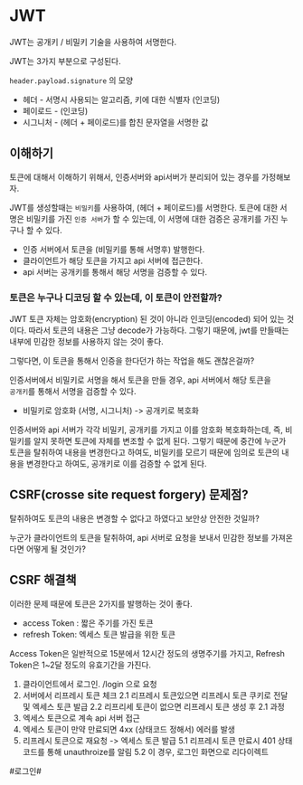 # JWT
JWT는 공개키 / 비밀키 기술을 사용하여 서명한다.

JWT는 3가지 부분으로 구성된다.

`header.payload.signature` 의 모양

- 헤더  - 서명시 사용되는 알고리즘, 키에 대한 식별자 (인코딩)
- 페이로드 - (인코딩)
- 시그니처 -  (헤더 + 페이로드)를 합친 문자열을 서명한 값


## 이해하기
토큰에 대해서 이해하기 위해서, 인증서버와 api서버가 분리되어 있는 경우를 가정해보자.

JWT를 생성할때는  `비밀키`를 사용하여, (헤더 + 페이로드)를 서명한다.
토큰에 대한 서명은 비밀키를 가진  `인증 서버`가  할 수 있는데, 이 서명에 대한 검증은 공개키를 가진 누구나 할 수 있다.

- 인증 서버에서 토큰을 (비밀키를 통해 서명후) 발행한다.
- 클라이언트가 해당 토큰을 가지고 api 서버에 접근한다.
- api 서버는 공개키를 통해서 해당 서명을 검증할 수 있다.

### 토큰은 누구나 디코딩 할 수 있는데, 이 토큰이 안전할까?

JWT 토큰 자체는 암호화(encryption) 된 것이 아니라 인코딩(encoded) 되어 있는 것이다.  따라서 토큰의 내용은 그냥 decode가 가능하다.
그렇기 때문에, jwt를 만들때는 내부에 민감한 정보를 사용하지 않는 것이 좋다.

그렇다면, 이 토큰을 통해서 인증을 한다던가 하는 작업을 해도 괜찮은걸까?

인증서버에서 비밀키로 서명을 해서 토큰을 만들 경우, api 서버에서 해당 토큰을     
`공개키`를 통해서 서명을 검증할 수 있다.

- 비밀키로 암호화 (서명, 시그니처) -> 공개키로 복호화

인증서버와  api 서버가 각각 비밀키, 공개키를 가지고 이를 암호화 복호화하는데, 즉, 비밀키를 알지 못하면 토큰에 자체를 변조할 수 없게 된다.  그렇기 때문에 중간에 누군가 토큰을 탈취하여 내용을 변경한다고 하여도, 비밀키를 모르기 때문에 임의로 토큰의 내용을 변경한다고 하여도, 공개키로 이를 검증할 수 없게 된다.

## CSRF(crosse site request forgery) 문제점?
탈취하여도 토큰의 내용은 변경할 수 없다고 하였다고 보안상 안전한 것일까?

누군가 클라이언트의 토큰을 탈취하여, api 서버로 요청을 보내서 민감한 정보를 가져온다면 어떻게 될 것인가?


## CSRF 해결책
이러한 문제 때문에 토큰은 2가지를 발행하는 것이 좋다.

- access Token : 짧은 주기를 가진 토큰
- refresh Token: 엑세스 토큰 발급을 위한 토큰

Access Token은 일반적으로 15분에서 12시간 정도의 생명주기를 가지고,
Refresh Token은 1~2달 정도의 유효기간을 가진다.

1. 클라이언트에서 로그인. /login 으로 요청
2. 서버에서 리프레시 토큰 체크
   2.1  리프레시 토큰있으면  리프레시 토큰 쿠키로 전달 및 엑세스 토큰 발급
   2.2  리프리세 토큰이 없으면 리프레시 토큰 생성 후 2.1 과정
3. 엑세스 토큰으로 계속 api 서버 접근
4. 엑세스 토큰이 만약 만료되면 4xx (상태코드 정해서) 에러를 발생
5. 리프레시 토큰으로 재요청 -> 엑세스 토큰 발급
   5.1 리프레시 토큰 만료시 401 상태코드를 통해 unauthroize를 알림
   5.2 이 경우, 로그인 화면으로 리다이렉트





#로그인#